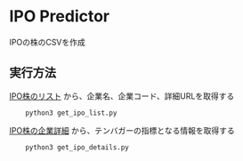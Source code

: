 # IPO Predictor

IPOの株のCSVを作成


## 実行方法

[IPO株のリスト](https://www.ipokiso.com/company) から、企業名、企業コード、詳細URLを取得する


        python3 get_ipo_list.py


[IPO株の企業詳細](https://www.ipokiso.com/company/2023/genda.html) から、テンバガーの指標となる情報を取得する

        python3 get_ipo_details.py
        
        

